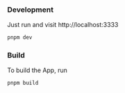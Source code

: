 ### Development

Just run and visit http://localhost:3333

```bash
pnpm dev
```

### Build

To build the App, run

```bash
pnpm build
```
